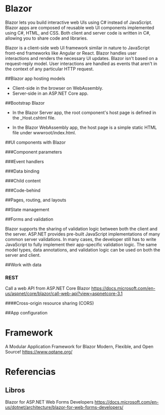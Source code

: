 # Blazor
 

Blazor lets you build interactive web UIs using C# instead of JavaScript. Blazor apps are composed of reusable web UI components implemented using C#, HTML, and CSS. Both client and server code is written in C#, allowing you to share code and libraries. 

Blazor is a client-side web UI framework similar in nature to JavaScript front-end frameworks like Angular or React. Blazor handles user interactions and renders the necessary UI updates. Blazor isn't based on a request-reply model. User interactions are handled as events that aren't in the context of any particular HTTP request.


##Blazor app hosting models


- Client-side in the browser on WebAssembly.
- Server-side in an ASP.NET Core app.


##Bootstrap Blazor

- In the Blazor Server app, the root component's host page is defined in the _Host.cshtml file.

- In the Blazor WebAssembly app, the host page is a simple static HTML file under wwwroot/index.html. 


##UI components with Blazor

###Component parameters

###Event handlers

###Data binding

###Child content

###Code-behind


##Pages, routing, and layouts

##State management


##Forms and validation

Blazor supports the sharing of validation logic between both the client and the server. ASP.NET provides pre-built JavaScript implementations of many common server validations. In many cases, the developer still has to write JavaScript to fully implement their app-specific validation logic. The same model types, data annotations, and validation logic can be used on both the server and client.


##Work with data

### REST
Call a web API from ASP.NET Core Blazor
https://docs.microsoft.com/en-us/aspnet/core/blazor/call-web-api?view=aspnetcore-3.1

####Cross-origin resource sharing (CORS)


##App configuration


# Framework

A Modular Application Framework for Blazor
Modern, Flexible, and Open Source!
https://www.oqtane.org/

# Referencias

## Libros

Blazor for ASP.NET Web Forms Developers
https://docs.microsoft.com/en-us/dotnet/architecture/blazor-for-web-forms-developers/
 


